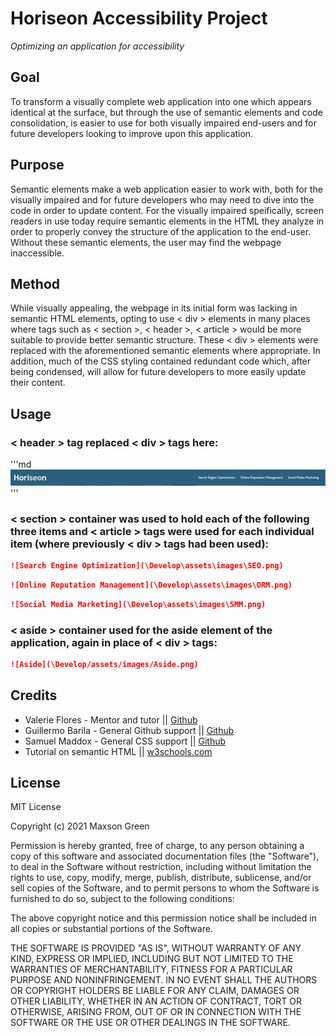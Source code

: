 # Horiseon Accessibility Project
*Optimizing an application for accessibility*

## Goal

To transform a visually complete web application into one which appears identical at the surface, but through the use of semantic elements and code consolidation, is easier to use for both visually impaired end-users and for future developers looking to improve upon this application.

## Purpose

Semantic elements make a web application easier to work with, both for the visually impaired and for future developers who may need to dive into the code in order to update content. For the visually impaired speifically, screen readers in use today require semantic elements in the HTML they analyze in order to properly convey the structure of the application to the end-user. Without these semantic elements, the user may find the webpage inaccessible.

## Method

While visually appealing, the webpage in its initial form was lacking in semantic HTML elements, opting to use < div > elements in many places where tags such as < section >, < header >, < article > would be more suitable to provide better semantic structure. These < div > elements were replaced with the aforementioned semantic elements where appropriate. In addition, much of the CSS styling contained redundant code which, after being condensed, will allow for future developers to more easily update their content. 

## Usage

### < header > tag replaced < div > tags here:

'''md
![Header and Navigation](\Develop\assets\images\Header.png)
'''

### < section > container was used to hold each of the following three items and < article > tags were used for each individual item (where previously < div > tags had been used):

```md
![Search Engine Optimization](\Develop\assets\images\SEO.png)
```

```md
![Online Reputation Management](\Develop\assets\images\ORM.png)
```

```md
![Social Media Marketing](\Develop\assets\images\SMM.png)
```

### < aside > container used for the aside element of the application, again in place of < div > tags:

```md
![Aside](\Develop/assets/images/Aside.png)
```

## Credits

<ul>
    <li>Valerie Flores - Mentor and tutor || <a href="https://github.com/valeriemiller5">Github</a></li>
    <li>Guillermo Barila - General Github support || <a href="https://github.com/gui365">Github</a></li>
    <li>Samuel Maddox - General CSS support || <a href="https://github.com/SamuelMaddox">Github</a></li>
    <li>Tutorial on semantic HTML || <a href="https://www.w3schools.com/html/html5_semantic_elements.asp">w3schools.com</a>
</ul>

## License

MIT License

Copyright (c) 2021 Maxson Green

Permission is hereby granted, free of charge, to any person obtaining a copy
of this software and associated documentation files (the "Software"), to deal
in the Software without restriction, including without limitation the rights
to use, copy, modify, merge, publish, distribute, sublicense, and/or sell
copies of the Software, and to permit persons to whom the Software is
furnished to do so, subject to the following conditions:

The above copyright notice and this permission notice shall be included in all
copies or substantial portions of the Software.

THE SOFTWARE IS PROVIDED "AS IS", WITHOUT WARRANTY OF ANY KIND, EXPRESS OR
IMPLIED, INCLUDING BUT NOT LIMITED TO THE WARRANTIES OF MERCHANTABILITY,
FITNESS FOR A PARTICULAR PURPOSE AND NONINFRINGEMENT. IN NO EVENT SHALL THE
AUTHORS OR COPYRIGHT HOLDERS BE LIABLE FOR ANY CLAIM, DAMAGES OR OTHER
LIABILITY, WHETHER IN AN ACTION OF CONTRACT, TORT OR OTHERWISE, ARISING FROM,
OUT OF OR IN CONNECTION WITH THE SOFTWARE OR THE USE OR OTHER DEALINGS IN THE
SOFTWARE.
